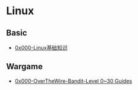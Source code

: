 # Linux

## Basic

- [0x000-Linux基础知识](./basic/0x000-Linux_Basic_points.md)

## Wargame

- [0x000-OverTheWire-Bandit-Level 0~30 Guides](./wargame/0x000-OverTheWire-Bandit-Level_0~30_Guides.md)
